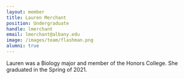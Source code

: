 ```yaml
---
layout: member
title: Lauren Merchant
position: Undergraduate
handle: lmerchant
email: lmerchant@albany.edu
image: /images/team/flashman.png
alumni: true
---
```


Lauren was a Biology major and member of the Honors College. She graduated in the Spring of 2021. 
